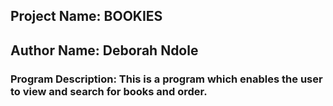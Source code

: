 

## Project Name: BOOKIES
## Author Name: Deborah Ndole

### Program Description: This is a program which enables the user to view and search for books and order.

